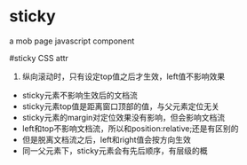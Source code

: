 # sticky
a mob page javascript component

#sticky CSS attr

1.	纵向滚动时，只有设定top值之后才生效，left值不影响效果
* sticky元素不影响生效后的文档流
* sticky元素top值是距离窗口顶部的值，与父元素定位无关
* sticky元素的margin对定位效果没有影响，但会影响文档流
* left和top不影响文档流，所以和position:relative;还是有区别的
* 但是脱离文档流之后，left和right值会按方向生效
* 同一父元素下，sticky元素会有先后顺序，有层级的概


